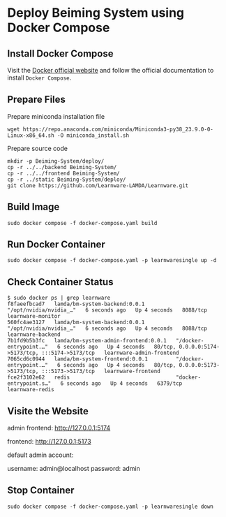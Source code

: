 # Deploy Beiming System using Docker Compose

## Install Docker Compose
Visit the [Docker official website](https://docs.docker.com/compose/install/#installing-compose) and follow the official documentation to install `Docker Compose`.

## Prepare Files
Prepare miniconda installation file
```shell
wget https://repo.anaconda.com/miniconda/Miniconda3-py38_23.9.0-0-Linux-x86_64.sh -O miniconda_install.sh
```

Prepare source code
```shell
mkdir -p Beiming-System/deploy/
cp -r ../../backend Beiming-System/
cp -r ../../frontend Beiming-System/
cp -r ../static Beiming-System/deploy/
git clone https://github.com/Learnware-LAMDA/Learnware.git
```

## Build Image
```shell
sudo docker compose -f docker-compose.yaml build
```

## Run Docker Container
```shell
sudo docker compose -f docker-compose.yaml -p learnwaresingle up -d
```

## Check Container Status
```shell
$ sudo docker ps | grep learnware
f8faeefbcad7   lamda/bm-system-backend:0.0.1          "/opt/nvidia/nvidia_…"   6 seconds ago   Up 4 seconds   8088/tcp                                            learnware-monitor
560fc4ae3127   lamda/bm-system-backend:0.0.1          "/opt/nvidia/nvidia_…"   6 seconds ago   Up 4 seconds   8088/tcp                                            learnware-backend
7b1fd9b5b3fc   lamda/bm-system-admin-frontend:0.0.1   "/docker-entrypoint.…"   6 seconds ago   Up 4 seconds   80/tcp, 0.0.0.0:5174->5173/tcp, :::5174->5173/tcp   learnware-admin-frontend
7065cd6c0944   lamda/bm-system-frontend:0.0.1         "/docker-entrypoint.…"   6 seconds ago   Up 4 seconds   80/tcp, 0.0.0.0:5173->5173/tcp, :::5173->5173/tcp   learnware-frontend
fce2f3102e62   redis                                  "docker-entrypoint.s…"   6 seconds ago   Up 4 seconds   6379/tcp                                            learnware-redis
```

## Visite the Website
admin frontend: http://127.0.0.1:5174

frontend: http://127.0.0.1:5173

default admin account:

username: admin@localhost 
password: admin

## Stop Container
```shell
sudo docker compose -f docker-compose.yaml -p learnwaresingle down
```
